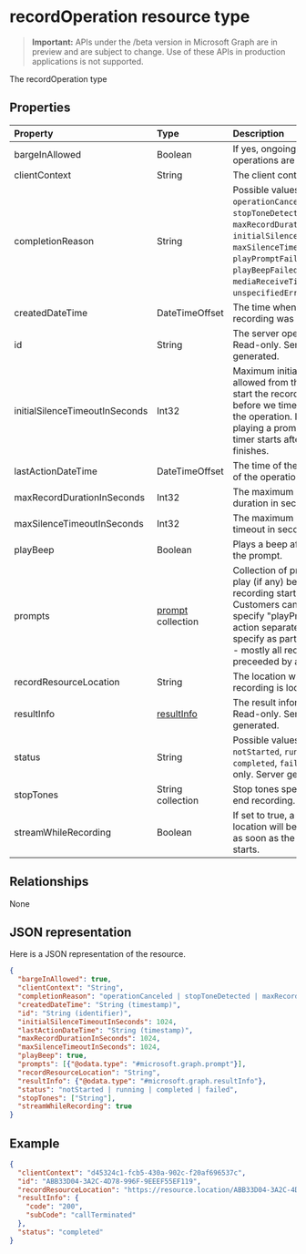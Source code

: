 # recordOperation resource type

> **Important:** APIs under the /beta version in Microsoft Graph are in preview and are subject to change. Use of these APIs in production applications is not supported.

The recordOperation type

## Properties

| Property                       | Type                        | Description                                                                                                                                       |
| :----------------------------- | :---------------------------| :-------------------------------------------------------------------------------------------------------------------------------------------------|
| bargeInAllowed                 | Boolean                     | If yes, ongoing media operations are cancelled.                                                                                                   |
| clientContext                  | String                      | The client context.                                                                                                                               |
| completionReason               | String                      | Possible values are: `operationCanceled`, `stopToneDetected`, `maxRecordDurationReached`, `initialSilenceTimeout`, `maxSilenceTimeout`, `playPromptFailed`, `playBeepFailed`, `mediaReceiveTimeout`, `unspecifiedError`. |
| createdDateTime                | DateTimeOffset              | The time when the recording was created.                                                                                                                                                  |
| id                             | String                      | The server operation id. Read-only. Server generated.                                                                                             |
| initialSilenceTimeoutInSeconds | Int32                       | Maximum initial silence allowed from the time we start the record operation before we timeout and fail the operation. If we are playing a prompt, then this timer starts after prompt finishes. |
| lastActionDateTime             | DateTimeOffset              | The time of the last action of the operation.                                                                                                                                                  |
| maxRecordDurationInSeconds     | Int32                       | The maximum record duration in seconds. |
| maxSilenceTimeoutInSeconds     | Int32                       | The maximum silence timeout in seconds. |
| playBeep                       | Boolean                     | Plays a beep after playing the prompt.|
| prompts                        | [prompt](prompt.md) collection | Collection of prompts to play (if any) before recording starts. Customers can choose to specify "playPrompt" action separately or specify as part of "record" - mostly all records are preceeded by a prompt |
| recordResourceLocation         | String                      | The location where the recording is located. |
| resultInfo                     | [resultInfo](resultinfo.md) | The result information.  Read-only. Server generated.                                                                                             |
| status                         | String                      | Possible values are: `notStarted`, `running`, `completed`, `failed`. Read-only. Server generated.                                                 |
| stopTones                      | String collection           | Stop tones specified to end recording. |
| streamWhileRecording           | Boolean                     | If set to true, a resource location will be provided as soon as the recording starts.                                                             |

## Relationships
None

## JSON representation

Here is a JSON representation of the resource.

<!-- {
  "blockType": "resource",
  "optionalProperties": [

  ],
  "@odata.type": "microsoft.graph.recordOperation"
}-->
```json
{
  "bargeInAllowed": true,
  "clientContext": "String",
  "completionReason": "operationCanceled | stopToneDetected | maxRecordDurationReached | initialSilenceTimeout | maxSilenceTimeout | playPromptFailed | playBeepFailed | mediaReceiveTimeout | unspecifiedError",
  "createdDateTime": "String (timestamp)",
  "id": "String (identifier)",
  "initialSilenceTimeoutInSeconds": 1024,
  "lastActionDateTime": "String (timestamp)",
  "maxRecordDurationInSeconds": 1024,
  "maxSilenceTimeoutInSeconds": 1024,
  "playBeep": true,
  "prompts": [{"@odata.type": "#microsoft.graph.prompt"}],
  "recordResourceLocation": "String",
  "resultInfo": {"@odata.type": "#microsoft.graph.resultInfo"},
  "status": "notStarted | running | completed | failed",
  "stopTones": ["String"],
  "streamWhileRecording": true
}
```

## Example

<!-- {
  "blockType": "example",
  "@odata.type": "microsoft.graph.recordOperation",
  "truncated": true
}-->
```json
{
  "clientContext": "d45324c1-fcb5-430a-902c-f20af696537c",
  "id": "ABB33D04-3A2C-4D78-996F-9EEEF55EF119",
  "recordResourceLocation": "https://resource.location/ABB33D04-3A2C-4D78-996F-9EEEF55EF119",
  "resultInfo": {
    "code": "200",
    "subCode": "callTerminated"
  },
  "status": "completed"
}
```

<!-- uuid: 8fcb5dbc-d5aa-4681-8e31-b001d5168d79
2015-10-25 14:57:30 UTC -->
<!-- {
  "type": "#page.annotation",
  "description": "recordOperation resource",
  "keywords": "",
  "section": "documentation",
  "tocPath": ""
}-->
